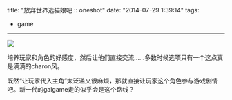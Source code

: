 title: "放弃世界选猫娘吧 :: oneshot"
date: "2014-07-29 1:39:14"
tags:
- game
---
![](/assets/0069-01.png)

培养玩家和角色的好感度，然后让他们直接交流……多数时候选项只有一个这点真是满满的charon风。

既然“让玩家代入主角”太泛滥又很麻烦，那就直接让玩家这个角色参与游戏剧情吧。新一代的galgame走的似乎会是这个路线？